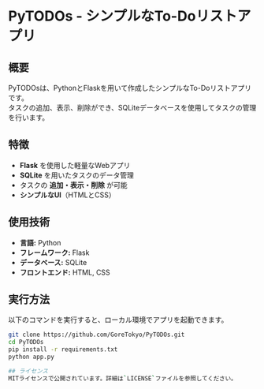 # PyTODOs - シンプルなTo-Doリストアプリ

## 概要
PyTODOsは、PythonとFlaskを用いて作成したシンプルなTo-Doリストアプリです。  
タスクの追加、表示、削除ができ、SQLiteデータベースを使用してタスクの管理を行います。

## 特徴
- **Flask** を使用した軽量なWebアプリ
- **SQLite** を用いたタスクのデータ管理
- タスクの **追加・表示・削除** が可能
- **シンプルなUI**（HTMLとCSS）

## 使用技術
- **言語:** Python
- **フレームワーク:** Flask
- **データベース:** SQLite
- **フロントエンド:** HTML, CSS

## 実行方法
以下のコマンドを実行すると、ローカル環境でアプリを起動できます。

```bash
git clone https://github.com/GoreTokyo/PyTODOs.git
cd PyTODOs
pip install -r requirements.txt
python app.py

## ライセンス
MITライセンスで公開されています。詳細は`LICENSE`ファイルを参照してください。
